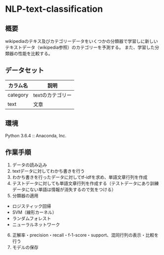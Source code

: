 # NLP-text-classification

## 概要
wikipediaのテキス及びカテゴリーデータをいくつかの分類器で学習しに新しいテキストデータ（wikipedia参照）のカテゴリーを予測する。
また、学習した分類器の性能を比較する。

## データセット

|カラム名 | 説明 |
----|---- 
| category | textのカテゴリー |
| text | 文章 |


## 環境
Python 3.6.4 :: Anaconda, Inc.

## 作業手順

1. データの読み込み
2. textデータに対してわかち書きを行う
3. わかち書きを行ったデータに対してtf-idfを求め、単語文章行列を作成
4. テストデータに対しても単語文章行列を作成する（テストデータにあり訓練データにない単語は情報が消失するので気をつける）
5. 分類器の適用
  - ロジスティック回帰
  - SVM（線形カーネル）
  - ランダムフォレスト
  - ニューラルネットワーク
6. 正解率・precision・recall・f-1-score・support、混同行列の表示・比較を行う
7. モデルの保存
